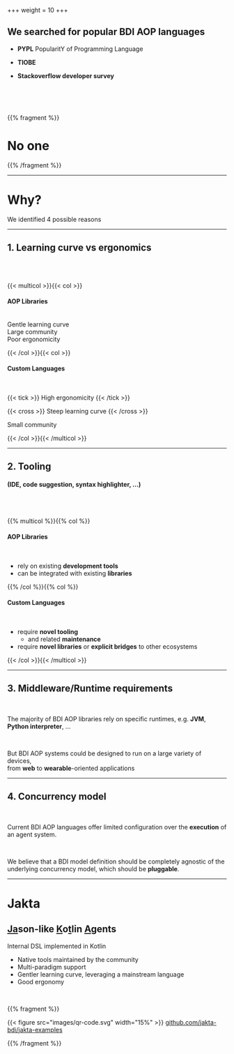 +++
weight = 10
+++

## We searched for popular BDI AOP languages

* **PYPL** PopularitY of Programming Language [<i class="fa-solid fa-arrow-up-right-from-square fa-xs"></i>](https://pypl.github.io/PYPL.html)

* **TIOBE** [<i class="fa-solid fa-arrow-up-right-from-square fa-xs"></i>](https://www.tiobe.com/tiobe-index/)

* **Stackoverflow developer survey** [<i class="fa-solid fa-arrow-up-right-from-square fa-xs"></i>](https://survey.stackoverflow.co/2023/#most-popular-technologies-language-prof)

<br>
<br>
<br>

{{% fragment %}}

# No one <i class="fa-regular fa-face-frown"></i>

{{% /fragment %}}

---

# Why?

We identified 4 possible reasons

---

## 1. Learning curve vs ergonomics
<br>
<br>

{{< multicol >}}{{< col >}}

<h4> AOP Libraries </h4>
<br>

<div>
<i class="fa-solid fa-check" style="color: green;"></i>
Gentle learning curve
</div>

<div>
<i class="fa-solid fa-check" style="color: green;"></i>
Large community
</div>

<div>
<i class="fa-solid fa-xmark" style="color: red;"></i>
Poor ergonomicity
</div>

{{< /col >}}{{< col >}}

<h4> Custom Languages </h4>
<br>

{{< tick >}}
High ergonomicity
{{< /tick >}}

{{< cross >}}
Steep learning curve
{{< /cross >}}

<div>
<i class="fa-solid fa-xmark" style="color: red;"></i>
Small community
</div>

{{< /col >}}{{< /multicol >}}

<!-- {{% fragment %}}
**AOP libraries** provide low ergonomics:
<br>
non-experienced users find difficulties to describe AOP entities
{{% /fragment %}}

{{% fragment %}}
vs
{{% /fragment %}}

{{% fragment %}}
**Custom Languages** have a steeper learning curve,
<br>
due to the custom syntax
{{% /fragment %}} -->

---

## 2. Tooling
#### (IDE, code suggestion, syntax highlighter, ...)
<br>
<br>

{{% multicol %}}{{% col %}}

<h4> AOP Libraries </h4>
<br>

* rely on existing **development tools**
* can be integrated with existing **libraries**

{{% /col %}}{{% col %}}

<h4> Custom Languages </h4>
<br>

* require **novel tooling**
    * and related **maintenance**
* require **novel libraries** or **explicit bridges** to other ecosystems

{{< /col >}}{{< /multicol >}}

---

## 3. Middleware/Runtime requirements
<br>

The majority of BDI AOP libraries rely on specific runtimes, e.g. **JVM**, **Python interpreter**, ...

<br> 

But BDI AOP systems could be designed to run on a large variety of devices, 
<br>
from **web** to **wearable**-oriented applications 

---

## 4. Concurrency model
<br>

Current BDI AOP languages offer limited configuration over the **execution** of an agent system.

<br>

We believe that a BDI model definition should be completely agnostic of the underlying concurrency model, which should be **pluggable**.

---

# Jakta
## <u>Ja</u>son-like <u>K</u>o<u>t</u>lin <u>A</u>gents

Internal DSL implemented in Kotlin

* Native tools maintained by the community
* Multi-paradigm support
* Gentler learning curve, leveraging a mainstream language
* Good ergonomy

<br>

{{% fragment %}}

{{< figure src="images/qr-code.svg" width="15%" >}}
[github.com/jakta-bdi/jakta-examples](https://github.com/jakta-bdi/jakta-examples)

{{% /fragment %}}
